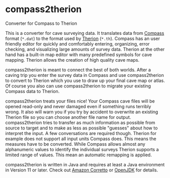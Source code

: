 # compass2therion
Converter for Compass to Therion

This is a converter for cave surveying data. It translates data from [Compass](https://www.fountainware.com/compass/) format (`*.dat`) to the format used by [Therion](https://therion.speleo.sk/) (`*.th`).
Compass has an user friendly editor for quickly and comfortably entering, organizing, error checking, and visualizing large amounts of survey data. Therion at the other hand has a built-in map editor with many predefined symbols for cave mapping. Therion allows the creation of high quality cave maps.

compass2therion is meant to connect the best of both worlds. After a caving trip you enter the survey data in Compass and use compass2therion to convert to Therion which you use to draw up your final cave map or atlas. Of course you also can use compass2therion to migrate your existing Compass data to Therion.

compass2therion treats your files nice! Your Compass cave files will be opened read-only and never damaged even if something runs terribly wrong. It also will warn you if you try by accident to overwrite an existing Therion file so you can choose another file name for output. compass2therion tries to transfer as much information as possible from source to target and to make as less as possible "guesses" about how to interpret the input. A few conversations are required though. Therion for example does not support all input units Compass does. This means the measures have to be converted. While Compass allows almost any alphanumeric values to identify the individual surveys Therion supports a limited range of values. This mean an automatic remapping is applied.

compass2therion is written in Java and requires at least a Java environment in Version 11 or later. Check out [Amazon Corretto](https://docs.aws.amazon.com/corretto/latest/corretto-11-ug/downloads-list.html) or [OpenJDK](https://adoptopenjdk.net/) for details.
